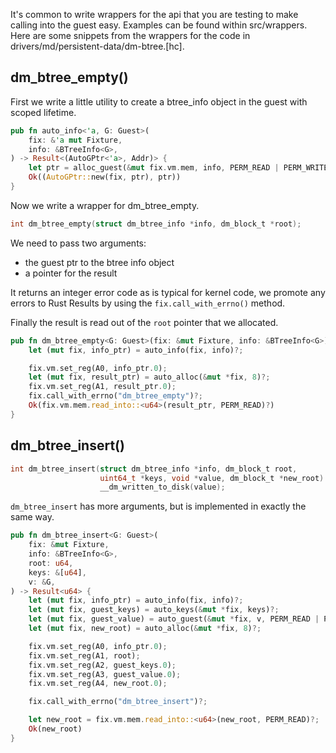 It's common to write wrappers for the api that you are testing to make calling into the guest easy.  Examples can be found within src/wrappers.  Here are some snippets from the wrappers for the code in drivers/md/persistent-data/dm-btree.[hc].

## dm_btree_empty()

First we write a little utility to create a btree_info object in the guest with scoped lifetime.

``` Rust
pub fn auto_info<'a, G: Guest>(
    fix: &'a mut Fixture,
    info: &BTreeInfo<G>,
) -> Result<(AutoGPtr<'a>, Addr)> {
    let ptr = alloc_guest(&mut fix.vm.mem, info, PERM_READ | PERM_WRITE)?;
    Ok((AutoGPtr::new(fix, ptr), ptr))
}
```

Now we write a wrapper for dm_btree_empty.

``` C
int dm_btree_empty(struct dm_btree_info *info, dm_block_t *root);
```

We need to pass two arguments:
- the guest ptr to the btree info object
- a pointer for the result

It returns an integer error code as is typical for kernel code, we promote any errors to Rust Results by using the `fix.call_with_errno()` method.

Finally the result is read out of the `root` pointer that we allocated.

``` Rust
pub fn dm_btree_empty<G: Guest>(fix: &mut Fixture, info: &BTreeInfo<G>) -> Result<u64> {
    let (mut fix, info_ptr) = auto_info(fix, info)?;

    fix.vm.set_reg(A0, info_ptr.0);
    let (mut fix, result_ptr) = auto_alloc(&mut *fix, 8)?;
    fix.vm.set_reg(A1, result_ptr.0);
    fix.call_with_errno("dm_btree_empty")?;
    Ok(fix.vm.mem.read_into::<u64>(result_ptr, PERM_READ)?)
}
```

## dm_btree_insert()

``` C
int dm_btree_insert(struct dm_btree_info *info, dm_block_t root,
                    uint64_t *keys, void *value, dm_block_t *new_root)
                    __dm_written_to_disk(value);
```

`dm_btree_insert` has more arguments, but is implemented in exactly the same way.

``` Rust
pub fn dm_btree_insert<G: Guest>(
    fix: &mut Fixture,
    info: &BTreeInfo<G>,
    root: u64,
    keys: &[u64],
    v: &G,
) -> Result<u64> {
    let (mut fix, info_ptr) = auto_info(fix, info)?;
    let (mut fix, guest_keys) = auto_keys(&mut *fix, keys)?;
    let (mut fix, guest_value) = auto_guest(&mut *fix, v, PERM_READ | PERM_WRITE)?;
    let (mut fix, new_root) = auto_alloc(&mut *fix, 8)?;

    fix.vm.set_reg(A0, info_ptr.0);
    fix.vm.set_reg(A1, root);
    fix.vm.set_reg(A2, guest_keys.0);
    fix.vm.set_reg(A3, guest_value.0);
    fix.vm.set_reg(A4, new_root.0);

    fix.call_with_errno("dm_btree_insert")?;

    let new_root = fix.vm.mem.read_into::<u64>(new_root, PERM_READ)?;
    Ok(new_root)
}
```
